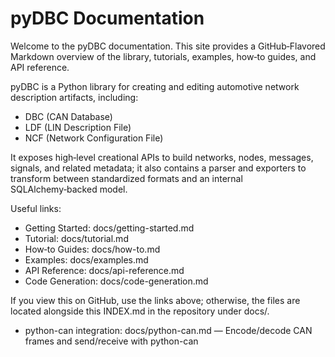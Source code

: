 # pyDBC Documentation

Welcome to the pyDBC documentation. This site provides a GitHub‑Flavored Markdown overview of the library, tutorials, examples, how‑to guides, and API reference.

pyDBC is a Python library for creating and editing automotive network description artifacts, including:
- DBC (CAN Database)
- LDF (LIN Description File)
- NCF (Network Configuration File)

It exposes high‑level creational APIs to build networks, nodes, messages, signals, and related metadata; it also contains a parser and exporters to transform between standardized formats and an internal SQLAlchemy‑backed model.

Useful links:
- Getting Started: docs/getting-started.md
- Tutorial: docs/tutorial.md
- How‑to Guides: docs/how-to.md
- Examples: docs/examples.md
- API Reference: docs/api-reference.md
- Code Generation: docs/code-generation.md

If you view this on GitHub, use the links above; otherwise, the files are located alongside this INDEX.md in the repository under docs/.

- python-can integration: docs/python-can.md — Encode/decode CAN frames and send/receive with python-can
